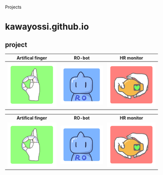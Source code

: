 Projects

# kawayossi.github.io



## project
|Artifical finger|RO-bot|HR monitor|
|---|---|---|
|![artifical_finger](https://github.com/kawayossi/kawayossi.github.io/blob/main/pic/AFicon.PNG?raw=true)|![RO-bot](https://github.com/kawayossi/kawayossi.github.io/blob/main/pic/ROboticon.PNG?raw=true)|![HRmonitor](https://github.com/kawayossi/kawayossi.github.io/blob/main/pic/HRicon.PNG?raw=true)|
<table>
<tr>
  <th>Artifical finger</th>
  <th>RO-bot</th>
  <th>HR monitor</th>
</tr>
<tr>
<td><img src="https://raw.githubusercontent.com/kawayossi/kawayossi.github.io/main/pic/AFicon.PNG"></td>
<td><img src="https://raw.githubusercontent.com/kawayossi/kawayossi.github.io/main/pic/ROboticon.PNG"></td>
<td><img src="https://raw.githubusercontent.com/kawayossi/kawayossi.github.io/main/pic/HRicon.PNG"></td>
</tr>
</table>

